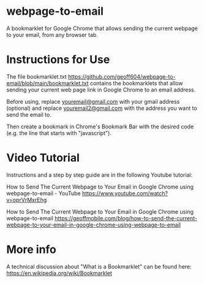 # webpage-to-email
A bookmarklet for Google Chrome that allows sending the current webpage to your email, from any browser tab.

# Instructions for Use

The file bookmarklet.txt https://github.com/geoff604/webpage-to-email/blob/main/bookmarklet.txt
contains the bookmarklets that allow sending your current web page link in Google Chrome to an email address.

Before using, replace youremail@gmail.com with your gmail address (optional) and
replace youremail2@gmail.com with the address you want to send the email to.

Then create a bookmark in Chrome's Bookmark Bar with the desired code (e.g. the line that starts with "javascript").

# Video Tutorial

Instructions and a step by step guide are in the following Youtube tutorial:

How to Send The Current Webpage to Your Email in Google Chrome using webpage-to-email - YouTube
https://www.youtube.com/watch?v=oprVrMxrEhg

How to Send The Current Webpage to Your Email in Google Chrome using webpage-to-email 
https://geoffmobile.com/blog/how-to-send-the-current-webpage-to-your-email-in-google-chrome-using-webpage-to-email

# More info

A technical discussion about "What is a Bookmarklet" can be found here:
https://en.wikipedia.org/wiki/Bookmarklet
